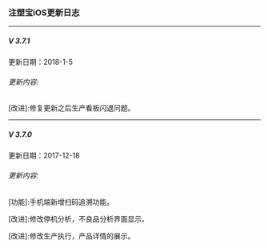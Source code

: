 ### 注塑宝iOS更新日志
---

##### V 3.7.1
更新日期：2018-1-5
###### 更新内容:


\[改进]:修复更新之后生产看板闪退问题。

---

##### V 3.7.0
更新日期：2017-12-18
###### 更新内容:

\[功能]:手机端新增扫码追溯功能。

\[改进]:修改停机分析，不良品分析界面显示。

\[改进]:修改生产执行，产品详情的展示。
